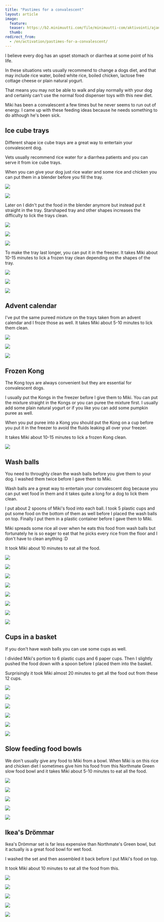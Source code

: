 ```yaml
---
title: "Pastimes for a convalescent"
layout: article
image:
  feature:
  teaser: https://b2.minimuutti.com/file/minimuutti-com/aktivointi/ajanvietetta-toipilaalle/DS37405-245px.jpg
  thumb:
redirect_from:
  - /en/activation/pastimes-for-a-convalescent/
---
```


I believe every dog has an upset stomach or diarrhea at some point of his life.

In these situations vets usually recommend to change a dogs diet, and that may include rice water, boiled white rice, boiled chicken, lactose free cottage cheese or plain natural yogurt.

That means you may not be able to walk and play normally with your dog and certainly can't use the normal food dispenser toys with this new diet.

Miki has been a convalescent a few times but he never seems to run out of energy. I came up with these feeding ideas because he needs something to do although he's been sick.

## Ice cube trays

Different shape ice cube trays are a great way to entertain your convalescent dog.

Vets usually recommend rice water for a diarrhea patients and you can serve it from ice cube trays.

When you can give your dog just rice water and some rice and chicken you can put them in a blender before you fill the tray.

![](https://b2.minimuutti.com/file/minimuutti-com/aktivointi/ajanvietetta-toipilaalle/IMG_20151213_183733-800px.jpg)

![](https://b2.minimuutti.com/file/minimuutti-com/aktivointi/ajanvietetta-toipilaalle/IMG_20151213_183756-800px.jpg)

Later on I didn't put the food in the blender anymore but instead put it straight in the tray. Starshaped tray and other shapes increases the difficulty to lick the trays clean.

![](https://b2.minimuutti.com/file/minimuutti-com/aktivointi/ajanvietetta-toipilaalle/DS10526-800px.jpg)

![](https://b2.minimuutti.com/file/minimuutti-com/aktivointi/ajanvietetta-toipilaalle/DS10540-800px.jpg)

![](https://b2.minimuutti.com/file/minimuutti-com/aktivointi/ajanvietetta-toipilaalle/DS10565-800px.jpg)

To make the tray last longer, you can put it in the freezer. It takes Miki about 10-15 minutes to lick a frozen tray clean depending on the shapes of the tray.

![](https://b2.minimuutti.com/file/minimuutti-com/aktivointi/ajanvietetta-toipilaalle/DS37158-800px.jpg)

![](https://b2.minimuutti.com/file/minimuutti-com/aktivointi/ajanvietetta-toipilaalle/DS37166-800px.jpg)

![](https://b2.minimuutti.com/file/minimuutti-com/aktivointi/ajanvietetta-toipilaalle/DS37187-800px.jpg)

## Advent calendar

I've put the same pureed mixture on the trays taken from an advent calendar and I froze those as well. It takes Miki about 5-10 minutes to lick them clean.

![](https://b2.minimuutti.com/file/minimuutti-com/aktivointi/ajanvietetta-toipilaalle/DS37106-800px.jpg)

![](https://b2.minimuutti.com/file/minimuutti-com/aktivointi/ajanvietetta-toipilaalle/DS37110-800px.jpg)

![](https://b2.minimuutti.com/file/minimuutti-com/aktivointi/ajanvietetta-toipilaalle/DS37140-800px.jpg)

## Frozen Kong

The Kong toys are always convenient but they are essential for convalescent dogs.

I usually put the Kongs in the freezer before I give them to Miki. You can put the mixture straight in the Kongs or you can puree the mixture first. I usually add some plain natural yogurt or if you like you can add some pumpkin puree as well.

When you put puree into a Kong you should put the Kong on a cup before you put it in the freezer to avoid the fluids leaking all over your freezer.

It takes Miki about 10-15 minutes to lick a frozen Kong clean.

![](https://b2.minimuutti.com/file/minimuutti-com/aktivointi/ajanvietetta-toipilaalle/DS37157-800px.jpg)

## Wash balls

You need to throughly clean the wash balls before you give them to your dog. I washed them twice before I gave them to Miki.

Wash balls are a great way to entertain your convalescent dog because you can put wet food in them and it takes quite a long for a dog to lick them clean.

I put about 2 spoons of Miki's food into each ball. I took 5 plastic cups and put some food on the bottom of them as well before I placed the wash balls on top. Finally I put them in a plastic container before I gave them to Miki.

Miki spreads some rice all over when he eats this food from wash balls but fortunately he is so eager to eat that he picks every rice from the floor and I don't have to clean anything :D

It took Miki about 10 minutes to eat all the food.

![](https://b2.minimuutti.com/file/minimuutti-com/aktivointi/ajanvietetta-toipilaalle/DS37385-800px.jpg)

![](https://b2.minimuutti.com/file/minimuutti-com/aktivointi/ajanvietetta-toipilaalle/DS37405-800px.jpg)

![](https://b2.minimuutti.com/file/minimuutti-com/aktivointi/ajanvietetta-toipilaalle/DS37440-800px.jpg)

![](https://b2.minimuutti.com/file/minimuutti-com/aktivointi/ajanvietetta-toipilaalle/DS37475-800px.jpg)

![](https://b2.minimuutti.com/file/minimuutti-com/aktivointi/ajanvietetta-toipilaalle/DS37481-800px.jpg)

![](https://b2.minimuutti.com/file/minimuutti-com/aktivointi/ajanvietetta-toipilaalle/DS37520-800px.jpg)

![](https://b2.minimuutti.com/file/minimuutti-com/aktivointi/ajanvietetta-toipilaalle/DS37536-800px.jpg)

![](https://b2.minimuutti.com/file/minimuutti-com/aktivointi/ajanvietetta-toipilaalle/DS37551-800px.jpg)

## Cups in a basket

If you don't have wash balls you can use some cups as well.

I divided Miki's portion to 6 plastic cups and 6 paper cups. Then I slightly pushed the food down with a spoon before I placed them into the basket.

Surprisingly it took Miki almost 20 minutes to get all the food out from these 12 cups.

![](https://b2.minimuutti.com/file/minimuutti-com/aktivointi/ajanvietetta-toipilaalle/DS37613-800px.jpg)

![](https://b2.minimuutti.com/file/minimuutti-com/aktivointi/ajanvietetta-toipilaalle/DS37623-800px.jpg)

![](https://b2.minimuutti.com/file/minimuutti-com/aktivointi/ajanvietetta-toipilaalle/DS37639-800px.jpg)

![](https://b2.minimuutti.com/file/minimuutti-com/aktivointi/ajanvietetta-toipilaalle/DS37651-800px.jpg)

![](https://b2.minimuutti.com/file/minimuutti-com/aktivointi/ajanvietetta-toipilaalle/DS37630-800px.jpg)

![](https://b2.minimuutti.com/file/minimuutti-com/aktivointi/ajanvietetta-toipilaalle/DS37698-800px.jpg)

## Slow feeding food bowls

We don't usually give any food to Miki from a bowl. When Miki is on this rice and chicken diet I sometimes give him his food from this Northmate Green slow food bowl and it takes Miki about 5-10 minutes to eat all the food.

![](https://b2.minimuutti.com/file/minimuutti-com/aktivointilelut/muut/DS37557-800px.jpg)

![](https://b2.minimuutti.com/file/minimuutti-com/aktivointilelut/muut/DS37568-800px.jpg)

![](https://b2.minimuutti.com/file/minimuutti-com/aktivointilelut/muut/DS37579-800px.jpg)

![](https://b2.minimuutti.com/file/minimuutti-com/aktivointilelut/muut/DS37600-800px.jpg)

![](https://b2.minimuutti.com/file/minimuutti-com/aktivointilelut/muut/DS37606-800px.jpg)

## Ikea's Drömmar

Ikea's Drömmar set is far less expensive than Northmate's Green bowl, but it actually is a great food bowl for wet food.

I washed the set and then assembled it back before I put Miki's food on top.

It took Miki about 10 minutes to eat all the food from this.

![](https://b2.minimuutti.com/file/minimuutti-com/aktivointi/ajanvietetta-toipilaalle/DS37739-800px.jpg)

![](https://b2.minimuutti.com/file/minimuutti-com/aktivointi/ajanvietetta-toipilaalle/DS37744-800px.jpg)

![](https://b2.minimuutti.com/file/minimuutti-com/aktivointi/ajanvietetta-toipilaalle/DS37785-800px.jpg)

![](https://b2.minimuutti.com/file/minimuutti-com/aktivointi/ajanvietetta-toipilaalle/DS37794-800px.jpg)

![](https://b2.minimuutti.com/file/minimuutti-com/aktivointi/ajanvietetta-toipilaalle/DS37826-800px.jpg)

